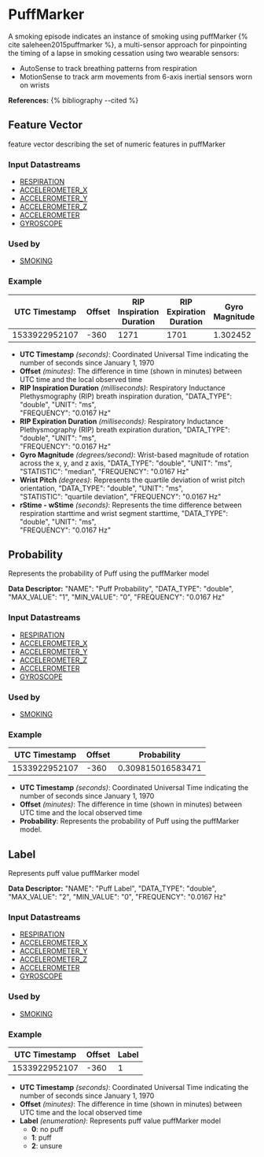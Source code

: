 # PuffMarker
A smoking episode indicates an instance of smoking using puffMarker {% cite saleheen2015puffmarker %}, a multi-sensor approach for pinpointing the timing of a lapse in smoking cessation using two wearable sensors:

- AutoSense to track breathing patterns from respiration
- MotionSense to track arm movements from 6-axis inertial sensors worn on wrists

**References:**
{% bibliography --cited %}


## Feature Vector
feature vector describing the set of numeric features in puffMarker

### Input Datastreams
- [RESPIRATION](../raw_streams/autosense#respiration)
- [ACCELEROMETER_X](../raw_streams/autosense#accelerometer-xyz)
- [ACCELEROMETER_Y](../raw_streams/autosense#accelerometer-xyz)
- [ACCELEROMETER_Z](../raw_streams/autosense#accelerometer-xyz)
- [ACCELEROMETER](../raw_streams/motionsense#accelerometer)
- [GYROSCOPE](../raw_streams/motionsense#accelerometer)

### Used by   
- [SMOKING](../inferences/smoking)


### Example

| UTC Timestamp | Offset | RIP Inspiration Duration | RIP Expiration Duration | Gyro Magnitude | Wrist Pitch | rStime - wStime |
| ------------- | ------ | ------------------------ | ----------------------- | -------------- | ----------- | --------------- |
| 1533922952107 | -360   | 1271                     | 1701                    | 1.302452       | 10.996382   | 99.462646       |

- **UTC Timestamp** _(seconds)_: Coordinated Universal Time indicating the number of seconds since January 1, 1970
- **Offset** _(minutes)_: The difference in time (shown in minutes) between UTC time and the local observed time
- **RIP Inspiration Duration** _(milliseconds)_: Respiratory Inductance Plethysmography (RIP) breath inspiration duration,
"DATA_TYPE": "double",
"UNIT": "ms",  
"FREQUENCY": "0.0167 Hz"
- **RIP Expiration Duration** _(milliseconds)_: Respiratory Inductance Plethysmography (RIP) breath expiration duration,
"DATA_TYPE": "double",
"UNIT": "ms",  
"FREQUENCY": "0.0167 Hz"
- **Gyro Magnitude** _(degrees/second)_: Wrist-based magnitude of rotation across the x, y, and z axis,
"DATA_TYPE": "double",
"UNIT": "ms",  
"STATISTIC": "median",
"FREQUENCY": "0.0167 Hz"
- **Wrist Pitch** _(degrees)_: Represents the quartile deviation of wrist pitch orientation,
"DATA_TYPE": "double",
"UNIT": "ms",  
"STATISTIC": "quartile deviation",
"FREQUENCY": "0.0167 Hz"
- **rStime - wStime** _(seconds)_: Represents the time difference between respiration starttime and wrist segment starttime,
"DATA_TYPE": "double",
"UNIT": "ms",  
"FREQUENCY": "0.0167 Hz"


## Probability
Represents the probability of Puff using the puffMarker model

**Data Descriptor:** "NAME": "Puff Probability",
"DATA_TYPE": "double",
"MAX_VALUE": "1",
"MIN_VALUE": "0",
"FREQUENCY": "0.0167 Hz"

### Input Datastreams
- [RESPIRATION](../raw_streams/autosense#respiration)
- [ACCELEROMETER_X](../raw_streams/autosense#accelerometer-xyz)
- [ACCELEROMETER_Y](../raw_streams/autosense#accelerometer-xyz)
- [ACCELEROMETER_Z](../raw_streams/autosense#accelerometer-xyz)
- [ACCELEROMETER](../raw_streams/motionsense#accelerometer)
- [GYROSCOPE](../raw_streams/motionsense#accelerometer)

### Used by
- [SMOKING](../inferences/smoking.html)


### Example

| UTC Timestamp | Offset | Probability       |
| ------------- | ------ | ----------------- |
| 1533922952107 | -360   | 0.309815016583471 |

- **UTC Timestamp** _(seconds)_: Coordinated Universal Time indicating the number of seconds since January 1, 1970
- **Offset** _(minutes)_: The difference in time (shown in minutes) between UTC time and the local observed time
- **Probability**: Represents the probability of Puff using the puffMarker model.

## Label
Represents puff value puffMarker model

**Data Descriptor:** "NAME": "Puff Label",
"DATA_TYPE": "double",
"MAX_VALUE": "2",
"MIN_VALUE": "0",
"FREQUENCY": "0.0167 Hz"

### Input Datastreams
- [RESPIRATION](../raw_streams/autosense#respiration)
- [ACCELEROMETER_X](../raw_streams/autosense#accelerometer-xyz)
- [ACCELEROMETER_Y](../raw_streams/autosense#accelerometer-xyz)
- [ACCELEROMETER_Z](../raw_streams/autosense#accelerometer-xyz)
- [ACCELEROMETER](../raw_streams/motionsense#accelerometer)
- [GYROSCOPE](../raw_streams/motionsense#accelerometer)

### Used by
- [SMOKING](../inferences/smoking.html)


### Example

| UTC Timestamp | Offset | Label |
| ------------- | ------ | ----- |
| 1533922952107 | -360   | 1     |

- **UTC Timestamp** _(seconds)_: Coordinated Universal Time indicating the number of seconds since January 1, 1970
- **Offset** _(minutes)_: The difference in time (shown in minutes) between UTC time and the local observed time
- **Label** _(enumeration)_: Represents puff value puffMarker model
  - **0**: no puff
  - **1**: puff
  - **2**: unsure

